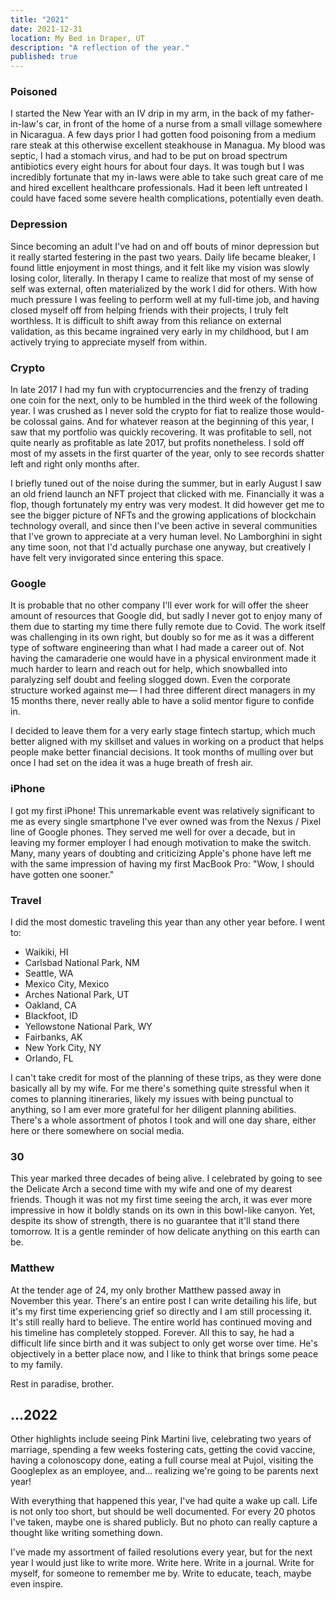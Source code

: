 ```yaml
---
title: "2021"
date: 2021-12-31
location: My Bed in Draper, UT
description: "A reflection of the year."
published: true
---
```


### Poisoned
I started the New Year with an IV drip in my arm, in the back of my father-in-law's car, in front of the home of a nurse from a small village somewhere in Nicaragua. A few days prior I had gotten food poisoning from a medium rare steak at this otherwise excellent steakhouse in Managua. My blood was septic, I had a stomach virus, and had to be put on broad spectrum antibiotics every eight hours for about four days. It was tough but I was incredibly fortunate that my in-laws were able to take such great care of me and hired excellent healthcare professionals. Had it been left untreated I could have faced some severe health complications, potentially even death.

### Depression
Since becoming an adult I've had on and off bouts of minor depression but it really started festering in the past two years. Daily life became bleaker, I found little enjoyment in most things, and it felt like my vision was slowly losing color, literally. In therapy I came to realize that most of my sense of self was external, often materialized by the work I did for others. With how much pressure I was feeling to perform well at my full-time job, and having closed myself off from helping friends with their projects, I truly felt worthless. It is difficult to shift away from this reliance on external validation, as this became ingrained very early in my childhood, but I am actively trying to appreciate myself from within.

### Crypto
In late 2017 I had my fun with cryptocurrencies and the frenzy of trading one coin for the next, only to be humbled in the third week of the following year. I was crushed as I never sold the crypto for fiat to realize those would-be colossal gains. And for whatever reason at the beginning of this year, I saw that my portfolio was quickly recovering. It was profitable to sell, not quite nearly as profitable as late 2017, but profits nonetheless. I sold off most of my assets in the first quarter of the year, only to see records shatter left and right only months after.

I briefly tuned out of the noise during the summer, but in early August I saw an old friend launch an NFT project that clicked with me. Financially it was a flop, though fortunately my entry was very modest. It did however get me to see the bigger picture of NFTs and the growing applications of blockchain technology overall, and since then I've been active in several communities that I've grown to appreciate at a very human level. No Lamborghini in sight any time soon, not that I'd actually purchase one anyway, but creatively I have felt very invigorated since entering this space.

### Google
It is probable that no other company I'll ever work for will offer the sheer amount of resources that Google did, but sadly I never got to enjoy many of them due to starting my time there fully remote due to Covid. The work itself was challenging in its own right, but doubly so for me as it was a different type of software engineering than what I had made a career out of. Not having the camaraderie one would have in a physical environment made it much harder to learn and reach out for help, which snowballed into paralyzing self doubt and feeling slogged down. Even the corporate structure worked against me— I had three different direct managers in my 15 months there, never really able to have a solid mentor figure to confide in.

I decided to leave them for a very early stage fintech startup, which much better aligned with my skillset and values in working on a product that helps people make better financial decisions. It took months of mulling over but once I had set on the idea it was a huge breath of fresh air.

### iPhone
I got my first iPhone! This unremarkable event was relatively significant to me as every single smartphone I've ever owned was from the Nexus / Pixel line of Google phones. They served me well for over a decade, but in leaving my former employer I had enough motivation to make the switch. Many, many years of doubting and criticizing Apple's phone have left me with the same impression of having my first MacBook Pro: "Wow, I should have gotten one sooner."

### Travel
I did the most domestic traveling this year than any other year before. I went to:

- Waikiki, HI
- Carlsbad National Park, NM
- Seattle, WA
- Mexico City, Mexico
- Arches National Park, UT
- Oakland, CA
- Blackfoot, ID
- Yellowstone National Park, WY
- Fairbanks, AK
- New York City, NY
- Orlando, FL

I can't take credit for most of the planning of these trips, as they were done basically all by my wife. For me there's something quite stressful when it comes to planning itineraries, likely my issues with being punctual to anything, so I am ever more grateful for her diligent planning abilities. There's a whole assortment of photos I took and will one day share, either here or there somewhere on social media.

### 30
This year marked three decades of being alive. I celebrated by going to see the Delicate Arch a second time with my wife and one of my dearest friends. Though it was not my first time seeing the arch, it was ever more impressive in how it boldly stands on its own in this bowl-like canyon. Yet, despite its show of strength, there is no guarantee that it'll stand there tomorrow. It is a gentle reminder of how delicate anything on this earth can be.

### Matthew
At the tender age of 24, my only brother Matthew passed away in November this year. There's an entire post I can write detailing his life, but it's my first time experiencing grief so directly and I am still processing it. It's still really hard to believe. The entire world has continued moving and his timeline has completely stopped. Forever. All this to say, he had a difficult life since birth and it was subject to only get worse over time. He's objectively in a better place now, and I like to think that brings some peace to my family.

Rest in paradise, brother.

## ...2022
Other highlights include seeing Pink Martini live, celebrating two years of marriage, spending a few weeks fostering cats, getting the covid vaccine, having a colonoscopy done, eating a full course meal at Pujol, visiting the Googleplex as an employee, and... realizing we're going to be parents next year!

With everything that happened this year, I've had quite a wake up call. Life is not only too short, but should be well documented. For every 20 photos I've taken, maybe one is shared publicly. But no photo can really capture a thought like writing something down.

I've made my assortment of failed resolutions every year, but for the next year I would just like to write more. Write here. Write in a journal. Write for myself, for someone to remember me by. Write to educate, teach, maybe even inspire.